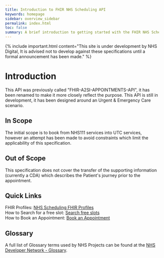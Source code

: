 ```yaml
---
title: Introduction to FHIR NHS Scheduling API
keywords: homepage
sidebar: overview_sidebar
permalink: index.html
toc: false
summary: A brief introduction to getting started with the FHIR NHS Scheduling API.
---
```


{% include important.html content="This site is under development by NHS Digital, It is advised not to develop against these specifications until a formal announcement has been made." %}

# Introduction #
This API was previously called "FHIR-A2SI-APPOINTMENTS-API", it has been renamed to make it more closely reflect the purpose.
This API is still in development, it has been designed around an Urgent & Emergency Care scenario.

## In Scope ##
The initial scope is to book from NHS111 services into UTC services, however an attempt has been made to avoid constraints which limit the applicability of this specification.

## Out of Scope ##
This specification does not cover the transfer of the supporting information (currently a CDA) which describes the Patient's journey prior to the appointment.

## Quick Links ##

FHIR Profiles: <a href="resources_overview.html">NHS Scheduling FHIR Profiles</a><br/>
How to Search for a free slot: <a href="search_free_slots.html">Search free slots</a><br/>
How to Book an Appointment: <a href="book_an_appointment.html">Book an Appointment</a>

## Glossary ##

A full list of Glossary terms used by NHS Projects can be found at the <a href="https://developer.nhs.uk/library/glossary/" target="_blank">NHS Developer Network - Glossary</a>.